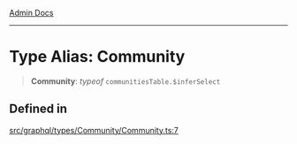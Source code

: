 [Admin Docs](/)

***

# Type Alias: Community

> **Community**: *typeof* `communitiesTable.$inferSelect`

## Defined in

[src/graphql/types/Community/Community.ts:7](https://github.com/NishantSinghhhhh/talawa-api/blob/05ae6a4794762096d917a90a3af0db22b7c47392/src/graphql/types/Community/Community.ts#L7)
